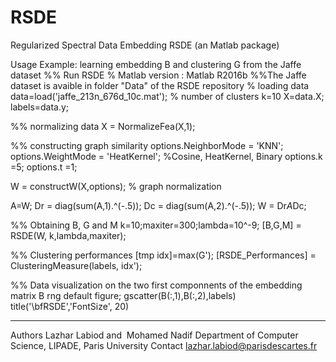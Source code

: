 # RSDE
Regularized Spectral Data Embedding
RSDE (an Matlab package)

Usage Example: learning embedding B and clustering G from the Jaffe dataset
%% Run RSDE 
% Matlab version : Matlab R2016b
%%The Jaffe dataset is avaible in folder "Data" of the RSDE repository
% loading data
data=load('jaffe_213n_676d_10c.mat'); % number of clusters k=10
X=data.X;
labels=data.y;

%% normalizing data
X = NormalizeFea(X,1);

%% constructing graph similarity
options.NeighborMode = 'KNN';  
options.WeightMode = 'HeatKernel';  %Cosine, HeatKernel, Binary
options.k =5;
options.t =1;
 
 W = constructW(X,options);
% graph normalization
 
 A=W;
 Dr = diag(sum(A,1).^(-.5));
 Dc = diag(sum(A,2).^(-.5));
 W = Dr*A*Dc;

%% Obtaining B, G and M
k=10;maxiter=300;lambda=10^-9;
[B,G,M] = RSDE(W, k,lambda,maxiter);

%% Clustering performances
 [tmp idx]=max(G');
 [RSDE_Performances] = ClusteringMeasure(labels, idx');

 %% Data visualization on the two first componnents of the embedding matrix B
rng default 
figure;
gscatter(B(:,1),B(:,2),labels)
title('\bfRSDE','FontSize', 20)

-----------------------------------------------------------------------------------------------------------
Authors
 Lazhar Labiod and  Mohamed Nadif
Department of Computer Science, LIPADE,  Paris University
Contact
lazhar.labiod@parisdescartes.fr

